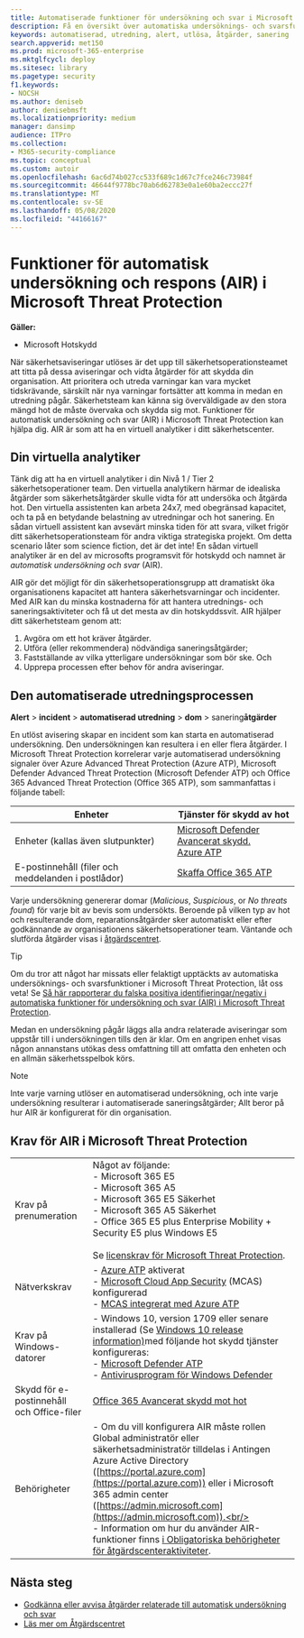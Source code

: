 ```yaml
---
title: Automatiserade funktioner för undersökning och svar i Microsoft Threat Protection
description: Få en översikt över automatiska undersöknings- och svarsfunktioner i Microsoft Threat Protection
keywords: automatiserad, utredning, alert, utlösa, åtgärder, sanering
search.appverid: met150
ms.prod: microsoft-365-enterprise
ms.mktglfcycl: deploy
ms.sitesec: library
ms.pagetype: security
f1.keywords:
- NOCSH
ms.author: deniseb
author: denisebmsft
ms.localizationpriority: medium
manager: dansimp
audience: ITPro
ms.collection:
- M365-security-compliance
ms.topic: conceptual
ms.custom: autoir
ms.openlocfilehash: 6ac6d74b027cc533f689c1d67c7fce246c73984f
ms.sourcegitcommit: 46644f9778bc70ab6d62783e0a1e60ba2eccc27f
ms.translationtype: MT
ms.contentlocale: sv-SE
ms.lasthandoff: 05/08/2020
ms.locfileid: "44166167"
---
```

# <a name="automated-investigation-and-response-air-capabilities-in-microsoft-threat-protection"></a>Funktioner för automatisk undersökning och respons (AIR) i Microsoft Threat Protection

**Gäller:**
- Microsoft Hotskydd

När säkerhetsaviseringar utlöses är det upp till säkerhetsoperationsteamet att titta på dessa aviseringar och vidta åtgärder för att skydda din organisation. Att prioritera och utreda varningar kan vara mycket tidskrävande, särskilt när nya varningar fortsätter att komma in medan en utredning pågår. Säkerhetsteam kan känna sig överväldigade av den stora mängd hot de måste övervaka och skydda sig mot. Funktioner för automatisk undersökning och svar (AIR) i Microsoft Threat Protection kan hjälpa dig. AIR är som att ha en virtuell analytiker i ditt säkerhetscenter.

## <a name="your-virtual-analyst"></a>Din virtuella analytiker

Tänk dig att ha en virtuell analytiker i din Nivå 1 / Tier 2 säkerhetsoperationer team. Den virtuella analytikern härmar de idealiska åtgärder som säkerhetsåtgärder skulle vidta för att undersöka och åtgärda hot. Den virtuella assistenten kan arbeta 24x7, med obegränsad kapacitet, och ta på en betydande belastning av utredningar och hot sanering. En sådan virtuell assistent kan avsevärt minska tiden för att svara, vilket frigör ditt säkerhetsoperationsteam för andra viktiga strategiska projekt. Om detta scenario låter som science fiction, det är det inte! En sådan virtuell analytiker är en del av microsofts programsvit för hotskydd och namnet är *automatisk undersökning och svar* (AIR).

AIR gör det möjligt för din säkerhetsoperationsgrupp att dramatiskt öka organisationens kapacitet att hantera säkerhetsvarningar och incidenter. Med AIR kan du minska kostnaderna för att hantera utrednings- och saneringsaktiviteter och få ut det mesta av din hotskyddssvit. AIR hjälper ditt säkerhetsteam genom att:

1. Avgöra om ett hot kräver åtgärder.
2. Utföra (eller rekommendera) nödvändiga saneringsåtgärder;
3. Fastställande av vilka ytterligare undersökningar som bör ske. Och
4. Upprepa processen efter behov för andra aviseringar.

## <a name="the-automated-investigation-process"></a>Den automatiserade utredningsprocessen

**Alert** > **incident** > **automatiserad utredning** > **dom** > sanering**åtgärder**

En utlöst avisering skapar en incident som kan starta en automatiserad undersökning. Den undersökningen kan resultera i en eller flera åtgärder. I Microsoft Threat Protection korrelerar varje automatiserad undersökning signaler över Azure Advanced Threat Protection (Azure ATP), Microsoft Defender Advanced Threat Protection (Microsoft Defender ATP) och Office 365 Advanced Threat Protection (Office 365 ATP), som sammanfattas i följande tabell: 

|Enheter |Tjänster för skydd av hot  |
|---------|---------|
|Enheter (kallas även slutpunkter)     |[Microsoft Defender Avancerat skydd.](https://docs.microsoft.com/windows/security/threat-protection/microsoft-defender-atp/automated-investigations)<br/>[Azure ATP](https://docs.microsoft.com/azure-advanced-threat-protection/what-is-atp) |      
|E-postinnehåll (filer och meddelanden i postlådor)     |[Skaffa Office 365 ATP](https://docs.microsoft.com/microsoft-365/security/office-365-security/office-365-atp)         |

Varje undersökning genererar domar (*Malicious*, *Suspicious*, or *No threats found*) för varje bit av bevis som undersökts. Beroende på vilken typ av hot och resulterande dom, reparationsåtgärder sker automatiskt eller efter godkännande av organisationens säkerhetsoperationer team. Väntande och slutförda åtgärder visas i [åtgärdscentret](mtp-action-center.md).

> [!TIP]
> Om du tror att något har missats eller felaktigt upptäckts av automatiska undersöknings- och svarsfunktioner i Microsoft Threat Protection, låt oss veta! Se [Så här rapporterar du falska positiva identifieringar/negativ i automatiska funktioner för undersökning och svar (AIR) i Microsoft Threat Protection](mtp-autoir-report-false-positives-negatives.md).

Medan en undersökning pågår läggs alla andra relaterade aviseringar som uppstår till i undersökningen tills den är klar. Om en angripen enhet visas någon annanstans utökas dess omfattning till att omfatta den enheten och en allmän säkerhetsspelbok körs. 

> [!NOTE]
> Inte varje varning utlöser en automatiserad undersökning, och inte varje undersökning resulterar i automatiserade saneringsåtgärder; Allt beror på hur AIR är konfigurerat för din organisation. 

## <a name="requirements-for-air-in-microsoft-threat-protection"></a>Krav för AIR i Microsoft Threat Protection

| | |
|--|--|
|Krav på prenumeration |Något av följande: <br/>- Microsoft 365 E5 <br/>- Microsoft 365 A5 <br/>- Microsoft 365 E5 Säkerhet<br/>- Microsoft 365 A5 Säkerhet<br/>- Office 365 E5 plus Enterprise Mobility + Security E5 plus Windows E5<br/><br/>Se [licenskrav för Microsoft Threat Protection](https://docs.microsoft.com/microsoft-365/security/mtp/prerequisites?#licensing-requirements).|
|Nätverkskrav |- [Azure ATP](https://docs.microsoft.com/azure-advanced-threat-protection/what-is-atp) aktiverat<br/>- [Microsoft Cloud App Security](https://docs.microsoft.com/cloud-app-security/what-is-cloud-app-security) (MCAS) konfigurerad<br/>- [MCAS integrerat med Azure ATP](https://docs.microsoft.com/cloud-app-security/aatp-integration) |
|Krav på Windows-datorer |- Windows 10, version 1709 eller senare installerad (Se [Windows 10 release information)](https://docs.microsoft.com/windows/release-information/)med följande hot skydd tjänster konfigureras:<br/>- [Microsoft Defender ATP](https://docs.microsoft.com/windows/security/threat-protection/microsoft-defender-atp/configure-endpoints) <br/>- [Antivirusprogram för Windows Defender](https://docs.microsoft.com/windows/security/threat-protection/windows-defender-antivirus/configure-windows-defender-antivirus-features) |
|Skydd för e-postinnehåll och Office-filer |[Office 365 Avancerat skydd mot hot](https://docs.microsoft.com/microsoft-365/security/office-365-security/office-365-atp#configure-atp-policies) |
|Behörigheter |- Om du vill konfigurera AIR måste rollen Global administratör eller säkerhetsadministratör tilldelas i Antingen Azure Active Directory ([https://portal.azure.com](https://portal.azure.com)) eller i Microsoft 365 admin center ([https://admin.microsoft.com](https://admin.microsoft.com)).<br/><br/>- Information om hur du använder AIR-funktioner finns [i Obligatoriska behörigheter för åtgärdscenteraktiviteter](mtp-action-center.md#required-permissions-for-action-center-tasks). |

## <a name="next-steps"></a>Nästa steg

- [Godkänna eller avvisa åtgärder relaterade till automatisk undersökning och svar](mtp-autoir-actions.md)
- [Läs mer om Åtgärdscentret](mtp-action-center.md)
